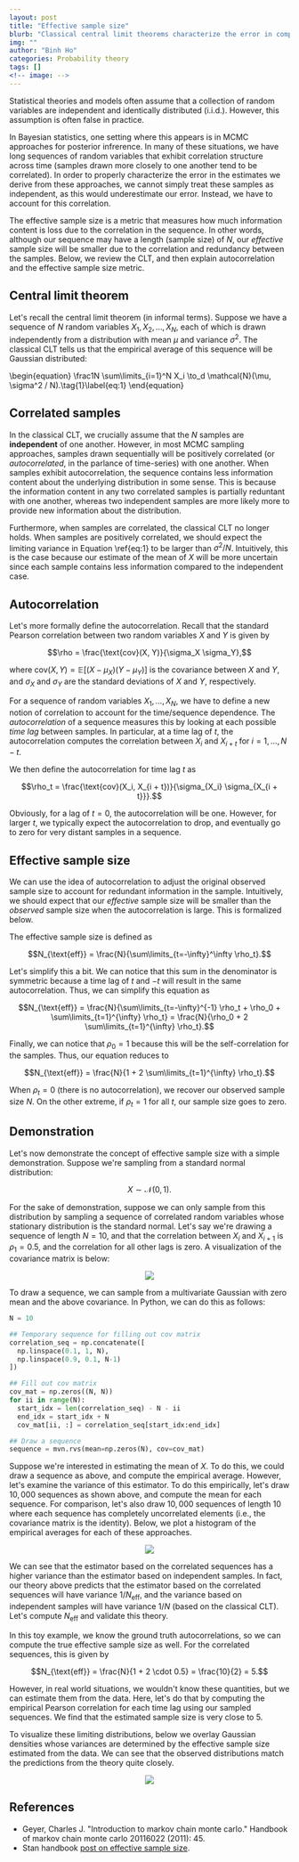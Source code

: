 ```yaml
---
layout: post
title: "Effective sample size"
blurb: "Classical central limit theorems characterize the error in computing the mean of a set of independent random variables. The effective sample size helps generalize this to dependent/correlated sequences of random variables."
img: ""
author: "Binh Ho"
categories: Probability theory
tags: []
<!-- image: -->
---
```


$$\DeclareMathOperator*{\argmin}{arg\,min}$$
$$\DeclareMathOperator*{\argmax}{arg\,max}$$

<style>
.column {
  float: left;
  width: 30%;
  padding: 5px;
}

/* Clear floats after image containers */
.row::after {
  content: "";
  clear: both;
  display: table;
}
</style>

Statistical theories and models often assume that a collection of random variables are independent and identically distributed (i.i.d.). However, this assumption is often false in practice. 

In Bayesian statistics, one setting where this appears is in MCMC approaches for posterior infrerence. In many of these situations, we have long sequences of random variables that exhibit correlation structure across time (samples drawn more closely to one another tend to be correlated). In order to properly characterize the error in the estimates we derive from these approaches, we cannot simply treat these samples as independent, as this would underestimate our error. Instead, we have to account for this correlation.

The effective sample size is a metric that measures how much information content is loss due to the correlation in the sequence. In other words, although our sequence may have a length (sample size) of $N$, our _effective_ sample size will be smaller due to the correlation and redundancy between the samples. Below, we review the CLT, and then explain autocorrelation and the effective sample size metric.

## Central limit theorem

Let's recall the central limit theorem (in informal terms). Suppose we have a sequence of $N$ random variables $X_1, X_2, \dots, X_N$, each of which is drawn independently from a distribution with mean $\mu$ and variance $\sigma^2$. The classical CLT tells us that the empirical average of this sequence will be Gaussian distributed:

\begin{equation}
\frac1N \sum\limits_{i=1}^N X_i \to_d \mathcal{N}(\mu, \sigma^2 / N).\tag{1}\label{eq:1}
\end{equation}

## Correlated samples

In the classical CLT, we crucially assume that the $N$ samples are **independent** of one another. However, in most MCMC sampling approaches, samples drawn sequentially will be positively correlated (or _autocorrelated_, in the parlance of time-series) with one another. When samples exhibit autocorrelation, the sequence contains less information content about the underlying distribution in some sense. This is because the information content in any two correlated samples is partially reduntant with one another, whereas two independent samples are more likely more to provide new information about the distribution.

Furthermore, when samples are correlated, the classical CLT no longer holds. When samples are positively correlated, we should expect the limiting variance in Equation \ref{eq:1} to be larger than $\sigma^2 / N$. Intuitively, this is the case because our estimate of the mean of $X$ will be more uncertain since each sample contains less information compared to the independent case.

## Autocorrelation

Let's more formally define the autocorrelation. Recall that the standard Pearson correlation between two random variables $X$ and $Y$ is given by

$$\rho = \frac{\text{cov}(X, Y)}{\sigma_X \sigma_Y},$$

where $\text{cov}(X, Y) = \mathbb{E}[(X - \mu_X)(Y - \mu_Y)]$ is the covariance between $X$ and $Y$, and $\sigma_X$ and $\sigma_Y$ are the standard deviations of $X$ and $Y$, respectively.

For a sequence of random variables $X_1, \dots, X_N$, we have to define a new notion of correlation to account for the time/sequence dependence. The _autocorrelation_ of a sequence measures this by looking at each possible _time lag_ between samples. In particular, at a time lag of $t$, the autocorrelation computes the correlation between $X_i$ and $X_{i + t}$ for $i = 1, \dots, N - t$.

We then define the autocorrelation for time lag $t$ as

$$\rho_t = \frac{\text{cov}(X_i, X_{i + t})}{\sigma_{X_i} \sigma_{X_{i + t}}}.$$

Obviously, for a lag of $t=0$, the autocorrelation will be one. However, for larger $t$, we typically expect the autocorrelation to drop, and eventually go to zero for very distant samples in a sequence.

## Effective sample size

We can use the idea of autocorrelation to adjust the original observed sample size to account for redundant information in the sample. Intuitively, we should expect that our _effective_ sample size will be smaller than the _observed_ sample size when the autocorrelation is large. This is formalized below.

The effective sample size is defined as

$$N_{\text{eff}} = \frac{N}{\sum\limits_{t=-\infty}^\infty \rho_t}.$$

Let's simplify this a bit. We can notice that this sum in the denominator is symmetric because a time lag of $t$ and $-t$ will result in the same autocorrelation. Thus, we can simplify this equation as

$$N_{\text{eff}} = \frac{N}{\sum\limits_{t=-\infty}^{-1} \rho_t + \rho_0 + \sum\limits_{t=1}^{\infty} \rho_t} = \frac{N}{\rho_0 + 2 \sum\limits_{t=1}^{\infty} \rho_t}.$$

Finally, we can notice that $\rho_0 = 1$ because this will be the self-correlation for the samples. Thus, our equation reduces to

$$N_{\text{eff}} = \frac{N}{1 + 2 \sum\limits_{t=1}^{\infty} \rho_t}.$$

When $\rho_t = 0$ (there is no autocorrelation), we recover our observed sample size $N$. On the other extreme, if $\rho_t = 1$ for all $t$, our sample size goes to zero.

## Demonstration

Let's now demonstrate the concept of effective sample size with a simple demonstration. Suppose we're sampling from a standard normal distribution:

$$X \sim \mathcal{N}(0, 1).$$

For the sake of demonstration, suppose we can only sample from this distribution by sampling a sequence of correlated random variables whose stationary distribution is the standard normal. Let's say we're drawing a sequence of length $N = 10$, and that the correlation between $X_i$ and $X_{i + 1}$ is $\rho_1 = 0.5$, and the correlation for all other lags is zero. A visualization of the covariance matrix is below:

<center>
<figure>
  <img src="/assets/eff_covariance_heatmap.png">
  <figcaption><i></i></figcaption>
</figure>
</center>

To draw a sequence, we can sample from a multivariate Gaussian with zero mean and the above covariance. In Python, we can do this as follows:

```python
N = 10

## Temporary sequence for filling out cov matrix
correlation_seq = np.concatenate([
  np.linspace(0.1, 1, N),
  np.linspace(0.9, 0.1, N-1)
])

## Fill out cov matrix
cov_mat = np.zeros((N, N))
for ii in range(N):
  start_idx = len(correlation_seq) - N - ii
  end_idx = start_idx + N
  cov_mat[ii, :] = correlation_seq[start_idx:end_idx]

## Draw a sequence
sequence = mvn.rvs(mean=np.zeros(N), cov=cov_mat)
```

Suppose we're interested in estimating the mean of $X$. To do this, we could draw a sequence as above, and compute the empirical average. However, let's examine the variance of this estimator. To do this empirically, let's draw $10,000$ sequences as shown above, and compute the mean for each sequence. For comparison, let's also draw $10,000$ sequences of length $10$ where each sequence has completely uncorrelated elements (i.e., the covariance matrix is the identity). Below, we plot a histogram of the empirical averages for each of these approaches.

<center>
<figure>
  <img src="/assets/eff_samples_histogram.png">
  <figcaption><i></i></figcaption>
</figure>
</center>

We can see that the estimator based on the correlated sequences has a higher variance than the estimator based on independent samples. In fact, our theory above predicts that the estimator based on the correlated sequences will have variance $1 / N_{\text{eff}}$, and the variance based on independent samples will have variance $1 / N$ (based on the classical CLT). Let's compute $N_{\text{eff}}$ and validate this theory.

In this toy example, we know the ground truth autocorrelations, so we can compute the true effective sample size as well. For the correlated sequences, this is given by

$$N_{\text{eff}} = \frac{N}{1 + 2 \cdot 0.5} = \frac{10}{2} = 5.$$

However, in real world situations, we wouldn't know these quantities, but we can estimate them from the data. Here, let's do that by computing the empirical Pearson correlation for each time lag using our sampled sequences. We find that the estimated sample size is very close to $5$.

To visualize these limiting distributions, below we overlay Gaussian densities whose variances are determined by the effective sample size estimated from the data. We can see that the observed distributions match the predictions from the theory quite closely.

<center>
<figure>
  <img src="/assets/eff_samples_histogram_with_densities.png">
  <figcaption><i></i></figcaption>
</figure>
</center>

## References

- Geyer, Charles J. "Introduction to markov chain monte carlo." Handbook of markov chain monte carlo 20116022 (2011): 45.
- Stan handbook [post on effective sample size](https://mc-stan.org/docs/2_21/reference-manual/effective-sample-size-section.html).



